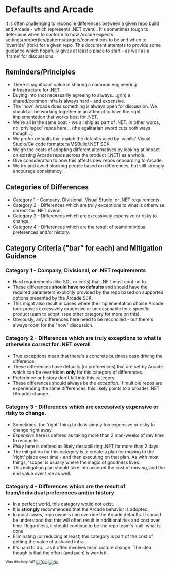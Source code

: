 # Defaults and Arcade

It is often challenging to reconcile differences between a given repo build and Arcade - which represents .NET overall.  It's sometimes tough to determine when to conform to how Arcade expects settings/properties/patterns/targets/conventions to be and when to 'override' (fork) for a given repo.  This document attempts to provide some guidance which hopefully gives at least a place to start - as well as a 'frame' for discussions.

## Reminders/Principles
* There is significant value in sharing a common engineering infrastructure for .NET.
* Buying into (not necessarily agreeing to always....grin) a shared/common infra is always hard - and expensive.
* The 'how' Arcade does something is always open for discussion.  We should all be working together in an attempt to have the right implementation that works best for .NET.
* We're all in the same boat - we all ship as part of .NET.  In other words, no 'privileged' repos here...  (the egalitarian sword cuts both ways though...)
* We prefer defaults that match the defaults used by 'vanilla' Visual Studio/C# code formatters/MSBuild/.NET SDK.
* Weigh the costs of adopting different alternatives by looking at impact on existing Arcade repos across the product (.NET) as a whole.
* Give consideration to how this affects new repos onboarding to Arcade.
* We try and avoid blocking people based on differences, but still strongly encourage consistency.

## Categories of Differences

* Category 1 - Company, Divisional, Visual Studio, or .NET requirements.
* Category 2 - Differences which are truly exceptions to what is otherwise correct for .NET overall.
* Category 3 - Differences which are excessively expensive or risky to change.
* Category 4 - Differences which are the result of team/individual preferences and/or history.

## Category Criteria ("bar" for each) and Mitigation Guidance

### Category 1 - Company, Divisional, or .NET requirements  

* Hard requirements (like SDL or certs) that .NET must confirm to.
* These differences **should have no defaults** and should have the required parameters explicitly provided by the repo based on supported options presented by the Arcade SDK.  
* This might also result in cases where the implementation choice Arcade took proves excessively expensive or unreasonable for a specific product team to adopt.  (see other category for more on this)
* Obviously, any differences here need to be reconciled - but there's always room for the "how" discussion.

### Category 2 - Differences which are truly exceptions to what is otherwise correct for .NET overall

* True exceptions mean that there's a concrete business case driving the difference.  
* These differences have defaults (or preferences) that are set by Arcade which can be overridden **only** for this category of differences.
* Preference or history don't fall into this category. 
* These differences should always be the *exception*.  If multiple repos are experiencing the same differences, this likely points to a broader .NET (Arcade) change.

### Category 3 - Differences which are excessively expensive or risky to change.

* Sometimes, the 'right' thing to do is simply too expensive or risky to change right away.
* *Expensive* here is defined as taking more than 2 man-weeks of dev time to reconcile.
* *Risky* here is defined as likely destabilizing .NET for more than 2 days.
* The mitigation for this category is to create a plan for moving to the 'right' place over time - and then executing on that plan.  As with most things, 'scope' is usually where the magic of goodness lives.
* This mitigation plan should take into account the cost of moving, and the end value over time as well.

### Category 4 - Differences which are the result of team/individual preferences and/or history

* In a perfect world, this category would not exist.
* It is **strongly** recommended that the Arcade behavior is adopted.  
* In most cases, repo owners can override the Arcade defaults. It should be understood that this will often result in additional risk and cost over time.  Regardless, it should continue to be the repo  team's 'call' what is done.
* Eliminating (or reducing at least) this category is part of the cost of getting the value of a shared infra.
* It's hard to do....as it often involves team culture change.  The idea though is that the effort (and pain) is worth it.


<!-- Begin Generated Content: Doc Feedback -->
<sub>Was this helpful? [![Yes](https://helix.dot.net/f/ip/5?p=Documentation%5CPolicy%5CDefaultsGuidance.md)](https://helix.dot.net/f/p/5?p=Documentation%5CPolicy%5CDefaultsGuidance.md) [![No](https://helix.dot.net/f/in)](https://helix.dot.net/f/n/5?p=Documentation%5CPolicy%5CDefaultsGuidance.md)</sub>
<!-- End Generated Content-->
